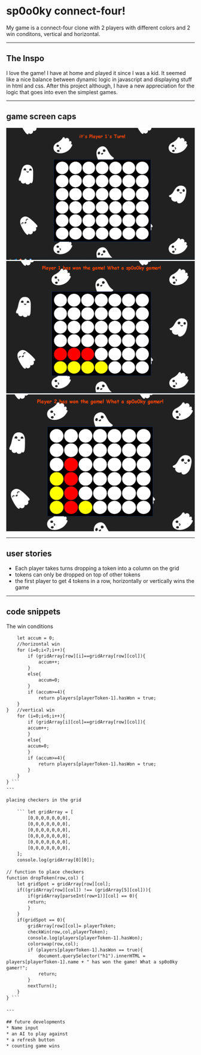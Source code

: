 # sp0o0ky connect-four! 
My game is a connect-four clone with 2 players with different colors and 2 win conditons, vertical and horizontal.

---

## The Inspo 
I love the game! I have at home and played it since I was a kid. It seemed like a nice balance between dynamic logic in javascript and displaying stuff in html and css. After this project although, I have a new appreciation for the logic that goes into even the simplest games.

---

## game screen caps
![Start Screen](/screenshots/game1.PNG)
![Start Screen](/screenshots/game2.PNG)
![Start Screen](/screenshots/game3.PNG)

---

## user stories 
* Each player takes turns dropping a token into a column on the grid
* tokens can only be dropped on top of other tokens
* the first player to get 4 tokens in a row, horizontally or vertically wins the game

---

## code snippets

The win conditions 
``` function checkWin(row,col,playerToken){
    let accum = 0;
    //horizontal win
    for (i=0;i<7;i++){
        if (gridArray[row][i]==gridArray[row][col]){
            accum++;
        }
        else{
            accum=0;
        }
        if (accum>=4){
            return players[playerToken-1].hasWon = true;
    }
}   //vertical win
    for (i=0;i<6;i++){
        if (gridArray[i][col]==gridArray[row][col]){
        accum++;
        }
        else{
        accum=0;
        }
        if (accum>=4){
            return players[playerToken-1].hasWon = true;
        }
    }
} ```
---

placing checkers in the grid

    ``` let gridArray = [
        [0,0,0,0,0,0,0],
        [0,0,0,0,0,0,0],
        [0,0,0,0,0,0,0],
        [0,0,0,0,0,0,0],
        [0,0,0,0,0,0,0],
        [0,0,0,0,0,0,0],
    ];
    console.log(gridArray[0][0]);
    
// function to place checkers
function dropToken(row,col) {
    let gridSpot = gridArray[row][col];
    if((gridArray[row][col]) !== (gridArray[5][col])){
        if(gridArray[parseInt(row+1)][col] == 0){
        return;
        }
    }
    if(gridSpot == 0){
        gridArray[row][col]= playerToken;
        checkWin(row,col,playerToken);
        console.log(players[playerToken-1].hasWon);
        colorswap(row,col);
        if (players[playerToken-1].hasWon == true){
            document.querySelector("h1").innerHTML = players[playerToken-1].name + " has won the game! What a sp0o0ky gamer!";
            return;
        }
        nextTurn();
    }
} ```

---

## future developments
* Name input
* an AI to play against
* a refresh button
* counting game wins

